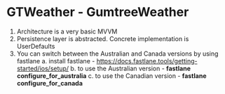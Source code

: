 #  GTWeather - GumtreeWeather

1. Architecture is a very basic MVVM
2. Persistence layer is abstracted. Concrete implementation is UserDefaults
3. You can switch between the Australian and Canada versions by using fastlane
    a. install fastlane - https://docs.fastlane.tools/getting-started/ios/setup/
    b. to use the Australian version - **fastlane configure_for_australia**
    c. to use the Canadian version - **fastlane configure_for_canada**
